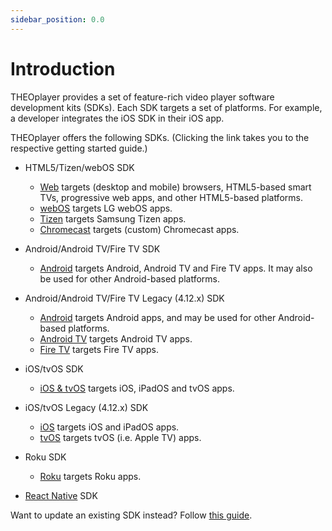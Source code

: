 ```yaml
---
sidebar_position: 0.0
---
```


# Introduction

THEOplayer provides a set of feature-rich video player software development kits (SDKs).
Each SDK targets a set of platforms.
For example, a developer integrates the iOS SDK in their iOS app.

THEOplayer offers the following SDKs. (Clicking the link takes you to the respective getting started guide.)

- HTML5/Tizen/webOS SDK

  - [Web](./01-web/00-getting-started.md) targets (desktop and mobile) browsers, HTML5-based smart TVs, progressive web apps, and other HTML5-based platforms.
  - [webOS](./07-webos/00-getting-started.md) targets LG webOS apps.
  - [Tizen](./08-tizen/00-getting-started.md) targets Samsung Tizen apps.
  - [Chromecast](./06-chromecast/00-getting-started.md) targets (custom) Chromecast apps.

- Android/Android TV/Fire TV SDK

  - [Android](02-android/00-getting-started.md) targets Android, Android TV and Fire TV apps. It may also be used for other Android-based platforms.

- Android/Android TV/Fire TV Legacy (4.12.x) SDK

  - [Android](02-android-legacy-v4/00-getting-started.md) targets Android apps, and may be used for other Android-based platforms.
  - [Android TV](./04-android-tv/00-getting-started.md) targets Android TV apps.
  - [Fire TV](./10-fire-tv/00-getting-started.md) targets Fire TV apps.

- iOS/tvOS SDK

  - [iOS & tvOS](03-ios/00-getting-started.md) targets iOS, iPadOS and tvOS apps.

- iOS/tvOS Legacy (4.12.x) SDK

  - [iOS](03-ios-legacy-v4/00-getting-started.md) targets iOS and iPadOS apps.
  - [tvOS](./05-tvos/00-getting-started.md) targets tvOS (i.e. Apple TV) apps.

- Roku SDK

  - [Roku](./09-roku/00-getting-started.mdx) targets Roku apps.

- [React Native](../02-frameworks/03-react-native/00-getting-started.md) SDK

Want to update an existing SDK instead? Follow [this guide](./01-how-to-update-a-sdk.md).
